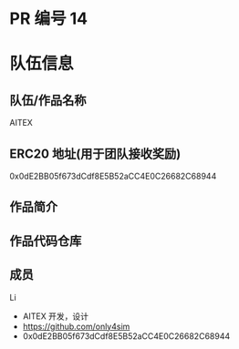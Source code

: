 # PR 编号 14
# 队伍信息
## 队伍/作品名称
AITEX

## ERC20 地址(用于团队接收奖励)
0x0dE2BB05f673dCdf8E5B52aCC4E0C26682C68944

## 作品简介



## 作品代码仓库


## 成员

Li
- AITEX 开发，设计
- https://github.com/only4sim
- 0x0dE2BB05f673dCdf8E5B52aCC4E0C26682C68944

